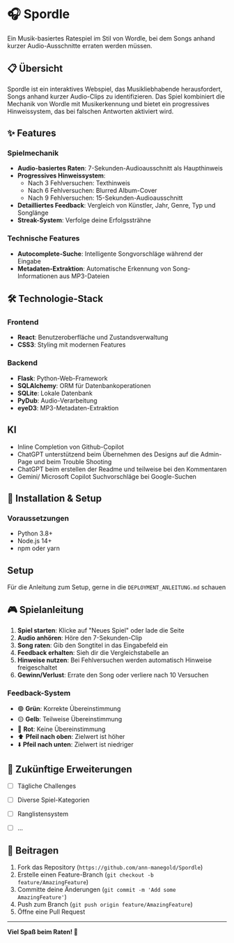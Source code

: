 # 🎧 Spordle

Ein Musik-basiertes Ratespiel im Stil von Wordle, bei dem Songs anhand kurzer Audio-Ausschnitte erraten werden müssen.

## 📋 Übersicht

Spordle ist ein interaktives Webspiel, das Musikliebhabende herausfordert, Songs anhand kurzer Audio-Clips zu identifizieren. Das Spiel kombiniert die Mechanik von Wordle mit Musikerkennung und bietet ein progressives Hinweissystem, das bei falschen Antworten aktiviert wird.

## ✨ Features

### Spielmechanik
- **Audio-basiertes Raten**: 7-Sekunden-Audioausschnitt als Haupthinweis
- **Progressives Hinweissystem**:
    - Nach 3 Fehlversuchen: Texthinweis
    - Nach 6 Fehlversuchen: Blurred Album-Cover
    - Nach 9 Fehlversuchen: 15-Sekunden-Audioausschnitt
- **Detailliertes Feedback**: Vergleich von Künstler, Jahr, Genre, Typ und Songlänge
- **Streak-System**: Verfolge deine Erfolgssträhne

### Technische Features
- **Autocomplete-Suche**: Intelligente Songvorschläge während der Eingabe
- **Metadaten-Extraktion**: Automatische Erkennung von Song-Informationen aus MP3-Dateien

## 🛠️ Technologie-Stack

### Frontend
- **React**: Benutzeroberfläche und Zustandsverwaltung
- **CSS3**: Styling mit modernen Features

### Backend
- **Flask**: Python-Web-Framework
- **SQLAlchemy**: ORM für Datenbankoperationen
- **SQLite**: Lokale Datenbank
- **PyDub**: Audio-Verarbeitung
- **eyeD3**: MP3-Metadaten-Extraktion

## KI
- Inline Completion von Github-Copilot
- ChatGPT unterstützend beim Übernehmen des Designs auf die Admin-Page und beim Trouble Shooting
- ChatGPT beim erstellen der Readme und teilweise bei den Kommentaren
- Gemini/ Microsoft Copilot Suchvorschläge bei Google-Suchen

## 🚀 Installation & Setup

### Voraussetzungen
- Python 3.8+
- Node.js 14+
- npm oder yarn

## Setup
Für die Anleitung zum Setup, gerne in die `DEPLOYMENT_ANLEITUNG.md` schauen

## 🎮 Spielanleitung

1. **Spiel starten**: Klicke auf "Neues Spiel" oder lade die Seite
2. **Audio anhören**: Höre den 7-Sekunden-Clip
3. **Song raten**: Gib den Songtitel in das Eingabefeld ein
4. **Feedback erhalten**: Sieh dir die Vergleichstabelle an
5. **Hinweise nutzen**: Bei Fehlversuchen werden automatisch Hinweise freigeschaltet
6. **Gewinn/Verlust**: Errate den Song oder verliere nach 10 Versuchen

### Feedback-System
- 🟢 **Grün**: Korrekte Übereinstimmung
- 🟡 **Gelb**: Teilweise Übereinstimmung
- 🔴 **Rot**: Keine Übereinstimmung
- ⬆️ **Pfeil nach oben**: Zielwert ist höher
- ⬇️ **Pfeil nach unten**: Zielwert ist niedriger

## 🎯 Zukünftige Erweiterungen

- [ ] Tägliche Challenges
- [ ] Diverse Spiel-Kategorien
- [ ] Ranglistensystem
- [ ] ...


## 🤝 Beitragen

1. Fork das Repository (`https://github.com/ann-manegold/Spordle`)
2. Erstelle einen Feature-Branch (`git checkout -b feature/AmazingFeature`)
3. Committe deine Änderungen (`git commit -m 'Add some AmazingFeature'`)
4. Push zum Branch (`git push origin feature/AmazingFeature`)
5. Öffne eine Pull Request

---

**Viel Spaß beim Raten! 🎵**
